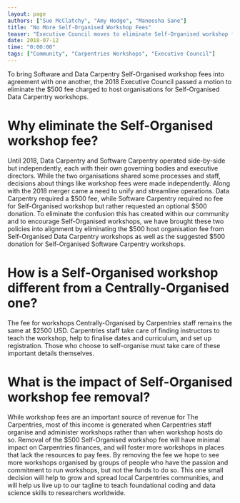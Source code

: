 ```yaml
---
layout: page
authors: ["Sue McClatchy", "Amy Hodge", "Maneesha Sane"]
title: "No More Self-Organised Workshop Fees"
teaser: "Executive Council moves to eliminate Self-Organised workshop fees"
date: 2018-07-12
time: "0:00:00"
tags: ["Community", "Carpentries Workshops", "Executive Council"]
---
```


To bring Software and Data Carpentry Self-Organised workshop fees into agreement with one another, the 2018 Executive Council passed a motion to eliminate the $500 fee charged to host organisations for Self-Organised Data Carpentry workshops.

# Why eliminate the Self-Organised workshop fee?

Until 2018, Data Carpentry and Software Carpentry operated side-by-side but independently, each with their own governing bodies and executive directors. While the two organisations shared some processes and staff, decisions about things like workshop fees were made independently. Along with the 2018 merger came a need to unify and streamline operations. Data Carpentry required a $500 fee, while Software Carpentry required no fee for Self-Organised workshop but rather requested an optional $500 donation. To eliminate the confusion this has created within our community and to encourage Self-Organised workshops, we have brought these two policies into alignment by eliminating the $500 host organisation fee from Self-Organised Data Carpentry workshops as well as the suggested $500 donation for Self-Organised Software Carpentry workshops.

# How is a Self-Organised workshop different from a Centrally-Organised one?
The fee for workshops Centrally-Organised by Carpentries staff remains the same at $2500 USD. Carpentries staff take care of finding instructors to teach the workshop, help to finalise dates and curriculum, and set up registration. Those who choose to self-organise must take care of these important details themselves.

# What is the impact of Self-Organised workshop fee removal?

While workshop fees are an important source of revenue for The Carpentries, most of this income is generated when Carpentries staff organise and administer workshops rather than when workshop hosts do so. Removal of the $500 Self-Organised workshop fee will have minimal impact on Carpentries finances, and will foster more workshops in places that lack the resources to pay fees. By removing the fee we hope to see more workshops organised by groups of people who have the passion and commitment to run workshops, but not the funds to do so. This one small decision will help to grow and spread local Carpentries communities, and will help us live up to our tagline to teach foundational coding and data science skills to researchers worldwide.
